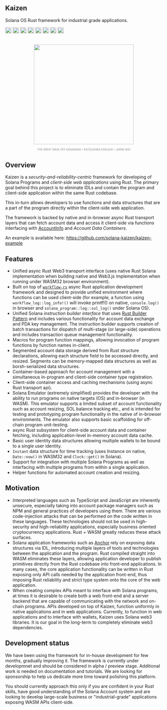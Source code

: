 ## Kaizen

Solana OS Rust framework for industrial grade applications.

[<img alt="github" src="https://img.shields.io/badge/github-solana--kaizen/kaizen-8da0cb?style=for-the-badge&labelColor=555555&color=8da0cb&logo=github" height="20">](https://github.com/solana-kaizen/kaizen)
[<img alt="crates.io" src="https://img.shields.io/crates/v/kaizen.svg?maxAge=2592000&style=for-the-badge&color=fc8d62&logo=rust" height="20">](https://crates.io/crates/kaizen)
[<img alt="docs.rs" src="https://img.shields.io/badge/docs.rs-kaizen-56c2a5?maxAge=2592000&style=for-the-badge&logo=rust" height="20">](https://docs.rs/kaizen)
<img alt="license" src="https://img.shields.io/crates/l/kaizen.svg?maxAge=2592000&color=6ac&style=for-the-badge&logoColor=fff" height="20">
<img src="https://img.shields.io/badge/platform-native-informational?style=for-the-badge&color=50a0f0" height="20">
<img src="https://img.shields.io/badge/platform-wasm32/browser-informational?style=for-the-badge&color=50a0f0" height="20">
<img src="https://img.shields.io/badge/platform-wasm32/node.js-informational?style=for-the-badge&color=50a0f0" height="20">
<img src="https://img.shields.io/badge/platform-solana_os-informational?style=for-the-badge&color=50a0f0" height="20">

<p align="center" style="margin:32px auto 32px auto;text-align:center;font-size:10px;color:#888;">
<img src="https://upload.wikimedia.org/wikipedia/commons/thumb/a/a5/Tsunami_by_hokusai_19th_century.jpg/2560px-Tsunami_by_hokusai_19th_century.jpg" style="display:block;height:320px;width:auto;margin: 0px auto 0px auto;"><br/><sup>THE GREAT WAVE OFF KANAGAWA &bull; KATSUSHIKA HOKUSAI &bull; JAPAN 1831</sup></p>

## Overview

Kaizen is a *security-and-reliability-centric* framework for developing of Solana Programs and *client-side web applications* using Rust. The primary goal behind this project is to eliminate IDLs and contain the program and client-side application within the same Rust codebase.

This in-turn allows developers to use functions and data structures that are a part of the program directly within the client-side web application.

The framework is backed by native and in-browser async Rust transport layers that can fetch account data and access it client-side via functions interfacing with [AccountInfo](https://docs.rs/solana-program/latest/solana_program/account_info/struct.AccountInfo.html) and *Account Data Containers*.

An example is available here: <https://github.com/solana-kaizen/kaizen-example>


## Features

* Unified async Rust Web3 transport interface (uses native Rust Solana implementation when building native and Web3.js implementation when running under WASM32 browser environment).
* Built on top of [`workflow-rs`](https://github.com/workflow-rs/workflow-rs) async Rust application development framework and designed to provide unified environment where functions can be used client-side (for example, a function using `workflow_log::log_info!()` will invoke printf!() on native, `console.log()` in browser and `solana_program::log::sol_log()` under Solana OS).
* Unified Solana *instruction builder interface* that uses [Rust Builder Pattern](https://doc.rust-lang.org/1.0.0/style/ownership/builders.html) and includes various functionality for account data exchange and PDA key management. The instruction builder supports creation of batch transactions for dispatch of multi-stage (or large-side) operations and includes transaction queue management functionality.
* Macros for program function mappings, allowing invocation of program functions by function names in-client.
* Segmented account data storage derived from Rust structure declarations, allowing each structure field to be accessed directly, and resized. Segments can be memory-mapped data structures as well as borsh-serialized data structures.
* Container-based approach for account management with a simultaneous in-program and client-side container type registration.
* Client-side container access and caching mechanisms (using async Rust transport api).
* Solana Emulator (extremely simplified) provides the developer with the ability to run programs on native targets (OS) and in-browser (in WASM). This emulator supports a limited subset of account functionality such as account resizing, SOL balance tracking etc., and is intended for testing and prototyping program functionality in the native of in-browser environments. The emulator also supports basic scaffolding for off-chain program unit-testing.
* async Rust subsystem for client-side account data and container fetching, including application-level in-memory account data cache.
* Basic user identity data structures allowing multiple wallets to be bound to a single user identity.
* `Instant` data structure for time tracking (uses Instance on native, `Date::now()` in WASM32 and `Clock::get()` in Solana).
* Support for integration with multiple Solana Programs as well as interfacing with multiple programs from within a single application.
* Helper functions for automated account creation and resizing.

## Motivation

- Interpreted languages such as TypeScript and JavaScript are inherently unsecure, especially taking into account package managers such as NPM and general practices of developers using them. There are various code-injection attacks that can be performed on the code written in these languages. These technologies should not be used in high-security and high-reliability applications, especially business oriented cryptocurrency applications. Rust + WASM greatly reduces these attack surfaces.
- Solana application frameworks such as [Anchor](https://www.anchor-lang.com/) rely on exposing data structures via IDL, introducing multiple layers of tools and technologies between the application and the program. Rust compiled straight into WASM eliminates these layers, allowing application developer to publish primitives directly from the Rust codebase into front-end applications. In many cases, the core application functionality can be written in Rust exposing only API calls needed by the application front-end, thus imposing Rust reliability and strict type system onto the core of the web application.
- When creating complex APIs meant to interface with Solana programs, at times it is desirable to create both a web front-end and a server backend that are capable of communicating with the network and on-chain programs. APIs developed on top of Kaizen, function uniformly in native applications and in web applications. Currently, to function in web applications and to interface with wallets, Kaizen uses Solana web3 libraries. It is our goal in the long-term to completely eliminate web3 dependencies.

## Development status

We have been using the framework for in-house development for few months, gradually improving it.  The framework is currently under developmnet and should be considered in alpha / preview stage. Additional work is needed on documentation and tutorials.  We are looking for sponsorship to help us dedicate more time toward polishing this platform.

You should currently approach this only if you are confident in your Rust skills, have good understanding of the Solana Account system and are looking to develop large-scale business or "industrial-grade" applications exposing WASM APIs client-side.

